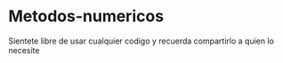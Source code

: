 # Metodos-numericos
Sientete libre de usar cualquier codigo y recuerda compartirlo a quien lo necesite
